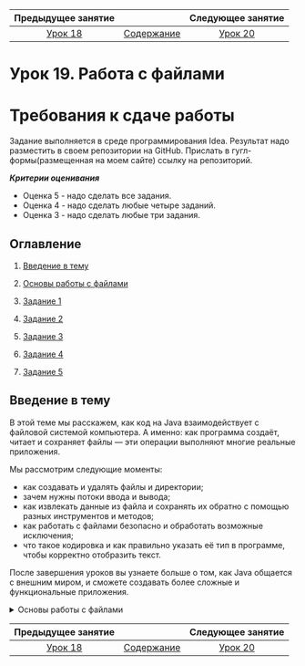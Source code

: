    Предыдущее занятие   |         &nbsp;          |   Следующее занятие    
:----------------------:|:-----------------------:|:----------------------:
 [Урок 18](LESSON18.MD) | [Содержание](README.MD) | [Урок 20](LESSON20.MD) 

# Урок 19. Работа с файлами

# Требования к сдаче работы

Задание выполняется в среде программирования Idea. Результат надо разместить в своем репозитории на GitHub.
Прислать в гугл-формы(размещенная на моем сайте) ссылку на репозиторий.

***Критерии оценивания***

* Оценка 5 - надо сделать все задания.
* Оценка 4 - надо сделать любые четыре заданий.
* Оценка 3 - надо сделать любые три задания.

## Оглавление

1. [Введение в тему](#введение-в-тему)
2. [Основы работы с файлами](#основы-работы-с-файлами)

9. [Задание 1](#задание-1)
10. [Задание 2](#задание-2)
11. [Задание 3](#задание-3)
12. [Задание 4](#задание-4)
13. [Задание 5](#задание-5)

## Введение в тему

В этой теме мы расскажем, как код на Java взаимодействует с файловой системой компьютера. 
А именно: как программа создаёт, читает и сохраняет файлы — эти операции выполняют многие реальные приложения.

Мы рассмотрим следующие моменты:

* как создавать и удалять файлы и директории;
* зачем нужны потоки ввода и вывода;
* как извлекать данные из файла и сохранять их обратно с помощью разных инструментов и методов;
* как работать с файлами безопасно и обработать возможные исключения;
* что такое кодировка и как правильно указать её тип в программе, чтобы корректно отобразить текст.

После завершения уроков вы узнаете больше о том, как Java общается с внешним миром, и сможете создавать более сложные и функциональные приложения.

<details>

<summary>Основы работы с файлами</summary>

## Основы работы с файлами

Особенности навигации и работы с файлами отличаются у разных операционных систем.
Так как Java — кроссплатформенный язык, в ней есть классы, которые координируют взаимодействие разработчика с любой файловой системой.

Для представления файлов в Java существует два класса:

* `java.io.File`, доступный с 1-й версии Java (1996);
* более новый API `java.nio.file.Path`, доступный с 7-й версии Java (2011).

Оба класса умеют выполнять все необходимые операции с файлами: чтение, запись, проверку состояния, удаление и многое другое. 
`File` появился гораздо раньше, но его всё ещё можно встретить в реальных проектах, которые были созданы до 2011 года.
В `Path` учли ошибки предыдущей реализации — что это за ошибки, расскажем подробнее далее в уроке. С момента возникновения класс `Path` стал использоваться для новых проектов.

### Путь


**Путь** (англ. path) — это набор символов, показывающий расположение файла или директории в файловой системе.
Вы уже встречались с понятием «путь», когда работали с командной строкой — команда `pwd` выводит путь к текущей директории.

```bash
$ pwd
/home/student
```

В операционных системах UNIX разделительным знаком для записи пути является `/`. В Windows — `\`. Эти знаки разделяют названия директорий, составляющих путь к файлу. Например:

```commandline
Linux, macOS: /home/username/docs/file.txt
Windows: C:\username\docs\file.txt
```

Есть два вида путей: 
* **Абсолютный (полный) путь** — указывает на одно и то же место в файловой системе вне зависимости от текущей директории. Полный путь всегда начинается с корневого каталога.
* **Относительный (сокращённый) путь** — указывает место относительно какой-либо отправной точки (другого файла, программы и так далее).

Например, абсолютный путь до файла `file.txt` всегда будет одинаковым — `C:\username\docs\file.txt`, а относительный зависит от того, в какой директории
находятся пользователь или программа, которые хотят обратиться к этому файлу. 
Допустим, пользователь находится в папке `C:\username\`, тогда относительный путь до нужного файла — `docs\file.txt`.

### Класс File

Объект класса `File` нужен для управления информацией о файлах и директориях.
Чтобы создать его, можно указать в строке **абсолютный** или **относительный** путь к файлу или каталогу, с которыми предполагается работа в коде.
Пример создания объекта `File` для директории `C:\\documents` в Windows:

```java
File dir = new File("C:\\documents");
```

Также есть следующие способы создать объект типа `File`: 
* `File(File parent, String child)` — указать путь к директории в виде объекта класса `File` и имя файла;
* `File(String parent, String child)` — указать путь к директории и имя файла.

```java
import java.io.File;

public class Practicum {

    public static void main(String[] args) {

        // создание объекта File для директории C:\\documents (для пользователей Windows)
        File dir = new File("C:\\documents");

        // создание объектов для файлов, которые находятся в директории
        File file1 = new File(dir, "lesson.txt"); // указываются путь к директории в виде объекта класса File и имя файла
        File file2 = new File("C:\\documents", "example.txt"); // указываются путь к директории и имя файла
    }
}
```

В классе `File` есть много методов и свойств для работы с файлами и директориями. 
При необходимости вы можете обратиться к [официальной документации](https://docs.oracle.com/en/java/javase/21/docs/api/java.base/java/io/File.html) и найти интересующее описание.
Мы приведём только самые популярные методы:

* `String getName()` — позволяет узнать краткое имя файла или директории;
* `boolean isFile()` — возвращает значение true, если по указанному пути находится файл;
* `boolean isDirectory()` — возвращает значение true, если по указанному пути находится директория;
* `String[] list()` — возвращает массив имён файлов и поддиректорий;
* `File[] listFiles()` — возвращает массив объектов файлов и поддиректорий.

Пройдёмся по содержимому директории с помощью перечисленных методов.

```java
import java.io.File;

public class Practicum {

    private static final String HOME = System.getProperty("user.home");

    public static void main(String[] args) {

        // создаём объект директории
        File dir = new File(HOME);

        // проверяем, является ли объект директорией
        if (dir.isDirectory()) {

            // получаем все вложенные объекты в директории
            for (File item : dir.listFiles()) {
                if (item.isDirectory()) {
                    System.out.println("Каталог: " + item.getName());
                } else {
                    System.out.println("Файл: " + item.getName());
                }
            }
        }
    }
}
```

Ещё несколько наиболее распространённых методов:
* `boolean mkdir()` — создаёт новую директорию. При успешном создании возвращает значение `true`.
* `boolean renameTo(File dest)` — переименовывает файл или директорию. В параметре указывается новое имя файла. Если переименовать не удалось, метод возвращает `false`.
* `boolean delete()` — удаляет или файл, или пустую директорию по пути, который передан в конструктор. При успешном удалении возвращает `true`.

Также в классе `File` существует константа `separator`. С помощью неё вводятся разделительные знаки `/` или `\`.

Пример кода, в котором есть описанные выше методы и константа:

```java
import java.io.File;

public class Practicum {

    private static final String HOME = System.getProperty("user.home");

    public static void main(String[] args) {

        // определение объекта для директории
        File dir = new File(HOME + File.separator + "NewDir");
        
        boolean created = dir.mkdir();
        if (created) {
            System.out.println("Директория создана.");
        }

        // присвоение нового имени директории
        File newDir = new File(HOME + File.separator + "NewDirRenamed");
        dir.renameTo(newDir);

        // удаление директории
        boolean deleted = newDir.delete();
        if (deleted) {
            System.out.println("Директория удалена.");
        }
    }
}

```

### Работа с файлами в 7-й версии Java и выше

У класса `File` имеется ряд недостатков. Например, в нём отсутствует метод, который позволяет скопировать файл
и переместить его в другое место. Кроме того, в этом классе много методов, возвращающих булево значение `false` в случае ошибки. С исключениями править код гораздо проще.

В 7-й версии Java создатели языка решили изменить работу с файлами и директориями. Вместо единого класса `java.io.File` появились три структуры:
* `Paths` — служебный класс, который предоставляет два метода для получения объекта типа `Path`.
* `Path` — доработанная версия `File`. Это интерфейс, у которого есть множество реализаций для конкретных файловых систем. Он делает всё, что может его предшественник, но эффективнее.
* `Files` — класс, состоящий из множества статических методов для работы с файлами.

### Класс Paths

`Paths` — небольшой класс с двумя статическими методами get, которые различаются только входными параметрами. Вот форматы этих методов:
* `Path get(String first, String... more)` — преобразует строку пути (параметр first) или последовательность строк (параметр more), образующих при соединении строку пути, в Path.
* `Path get(URI uri)` — преобразует заданный объект типа URI. Это символьная строка, позволяющая идентифицировать какой-либо ресурс:
документ, изображение, файл и так далее. 
Например, строка `file:\\\C:\books\dune.epub` идентифицирует файл электронной книги, расположенной по пути `C:\\books`, как объект `Path`.

Класс `Paths` создали для того, чтобы получить из переданной строки или `URI` объект типа `Path`. 
Другой функциональности у него нет. Пример работы этого класса:

```java
import java.nio.file.Path;
import java.nio.file.Paths;

public class Practicum {

    public static void main(String[] args) {

        // использован интерфейс Path, который позволяет описать путь к файлам и каталогам
        Path myFavouriteFilePath =
            Paths.get("C:\\users\\username\\desktop\\favouriteFile.txt");
    }
}
```


### Интерфейс Path

Объект типа `Path` содержит имена директорий и файлов, которые составляют полный путь к файлу или каталогу.
Он также содержит методы для добавления элементов пути, их извлечения и манипуляций с ними. 
Остальные методы для разных действий вынесены в статические методы класса `Files`.

Некоторые из методов `Path`:
* `Path getFileName()` — возвращает имя файла из пути;
* `Path getParent()` — возвращает «родительскую» директорию по отношению к текущему пути (ту, которая находится выше по дереву директорий);
* `Path getRoot()` — возвращает «корневую» директорию (ту, которая находится на вершине дерева директорий);
* `java.io.File toFile() `— метод для перехода между старым и новым средством работы с файлами;
* `Path resolve(String other)` — возвращает путь к вложенному элементу с именем `other` в папке (при этом исходный путь должен быть папкой — файлы не могут содержать вложенных элементов).
* 
С остальными методами интерфейса Path вы можете ознакомиться в [официальной документации](https://docs.oracle.com/en/java/javase/21/docs/api/java.base/java/nio/file/Path.html).

С помощью описанных выше методов можно получить минимальную информацию о расположении объекта типа Path. Например:
```java
import java.nio.file.Path;
import java.nio.file.Paths;

public class Practicum {

    private static final String HOME = System.getProperty("user.home");

    public static void main(String[] args) {

        // создаём объект Path с помощью статического метода get() класса Paths
        Path testFilePath = Paths.get(HOME, "test", "file.txt");

        // выводим информацию о файле
        System.out.println("Информация о файле: ");
        System.out.println(" - имя: " + testFilePath.getFileName());
        System.out.println(" - корневая директория: " + testFilePath.getRoot());
        System.out.println(" - родительская директория: " + testFilePath.getParent());

        // выводим элементы пути
        System.out.println("Элементы пути: ");
        for (Path element : testFilePath) {
            System.out.println(" - элемент пути: " + element);
        }
    }
}
```

### Класс Files

`Files` — это `final`-класс с `private`-конструктором. Он содержит только 
статические методы для выполнения различных действий. Его основные методы:
* `Path createFile(Path path, FileAttribute<?>... attrs)` — создаёт новый пустой файл. Выбрасывает исключение, если файл уже существует. Параметры метода: `path` — путь к файлу, который нужно создать, `attrs` — необязательный список атрибутов файла (в нём можно указать правила доступа к файлу, добавить информацию о создателе и так далее).
* `Path createDirectory(Path dir, FileAttribute<?>... attrs)` — создаёт новую директорию. Параметры метода: `dir` — директория, которую нужно создать, `attrs` — необязательный список атрибутов директории.
* `Path move(Path source, Path target, CopyOption. . . options)` — перемещает файл. Параметры метода: `source` — путь к файлу, который нужно переместить, `target` — путь к файлу назначения, `options` — необязательные параметры, определяющие, как нужно делать перемещение.
* `void delete(Path path)` — удаляет файл или директорию. Если удаляется директория, необходимо убедиться, что она пуста, иначе будет получено исключение `DirectoryNotEmptyException`. Если удаляется файл, необходимо убедиться, что он существует, иначе будет получено исключение `NoSuchFileException`. Параметры метода: `path` — путь к файлу или директории, которые нужно удалить.
* `boolean deleteIfExists(Path path)` — удаляет файл или директорию, если они существуют. Параметры метода: `path` — путь к файлу, который нужно удалить. Возвращаемое значение: `true` — если файл был удалён этим методом, `false` — если файл не может быть удалён, потому что не существует.

Остальные методы класса `Files` вы можете найти в [официальной документации](https://docs.oracle.com/en/java/javase/21/docs/api/java.base/java/nio/file/Files.html).

В примере ниже показана работа обозначенных методов:

```java
import java.io.IOException;
import java.nio.file.Files;
import java.nio.file.Path;
import java.nio.file.Paths;
import static java.nio.file.StandardCopyOption.REPLACE_EXISTING;

public class Practicum {

    private static final String HOME = System.getProperty("user.home");

    public static void main(String[] args) throws IOException {

        // создаём файл testFile
        Path testFile =
            Files.createFile(Paths.get(HOME, "testFile.txt"));

        if (Files.exists(Paths.get(HOME, "testFile.txt"))) {
            System.out.println("Файл успешно создан.");
        }

        // создаём директорию testDirectory
        Path testDirectory =
            Files.createDirectory(Paths.get(HOME, "testDirectory"));
        if (Files.exists(Paths.get(HOME, "testDirectory"))) {
            System.out.println("Директория успешно создана.");
        }

        // перемещаем файл testFile в директорию testDirectory
        testFile = Files.move(testFile,
            Paths.get(HOME, "testDirectory", "testFile.txt"),
            REPLACE_EXISTING);

        if (Files.exists(
            Paths.get(HOME, "testDirectory", "testFile.txt"))) {

            System.out.println("Файл перемещён в testDirectory.");
        }

        // удаляем файл
        Files.delete(testFile);
        if (!Files.exists(
            Paths.get(HOME, "testDirectory", "testFile.txt"))) {

            System.out.println("Тестовый файл удалён.");
        }

        // удаляем пустую директорию
        Files.delete(testDirectory);
        if (!Files.exists(Paths.get(HOME, "testDirectory"))) {
            System.out.println("Директория удалена.");
        }
    }
}
```

</details>


   Предыдущее занятие   |         &nbsp;          |   Следующее занятие    
:----------------------:|:-----------------------:|:----------------------:
 [Урок 18](LESSON18.MD) | [Содержание](README.MD) | [Урок 20](LESSON20.MD) 